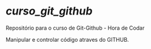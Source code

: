 # _curso_git_github_
Repositório para o curso de Git-Github - Hora de Codar

Manipular e controlar código atraves do GITHUB.

